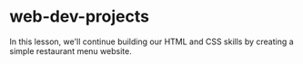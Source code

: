 # web-dev-projects

In this lesson, we'll continue building our HTML and CSS skills by creating a
simple restaurant menu website. 
